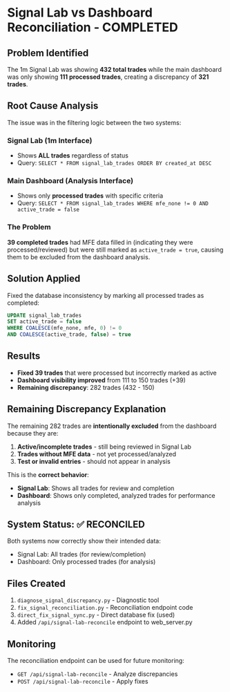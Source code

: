 # Signal Lab vs Dashboard Reconciliation - COMPLETED

## Problem Identified
The 1m Signal Lab was showing **432 total trades** while the main dashboard was only showing **111 processed trades**, creating a discrepancy of **321 trades**.

## Root Cause Analysis
The issue was in the filtering logic between the two systems:

### Signal Lab (1m Interface)
- Shows **ALL trades** regardless of status
- Query: `SELECT * FROM signal_lab_trades ORDER BY created_at DESC`

### Main Dashboard (Analysis Interface) 
- Shows only **processed trades** with specific criteria
- Query: `SELECT * FROM signal_lab_trades WHERE mfe_none != 0 AND active_trade = false`

### The Problem
**39 completed trades** had MFE data filled in (indicating they were processed/reviewed) but were still marked as `active_trade = true`, causing them to be excluded from the dashboard analysis.

## Solution Applied
Fixed the database inconsistency by marking all processed trades as completed:

```sql
UPDATE signal_lab_trades 
SET active_trade = false 
WHERE COALESCE(mfe_none, mfe, 0) != 0
AND COALESCE(active_trade, false) = true
```

## Results
- **Fixed 39 trades** that were processed but incorrectly marked as active
- **Dashboard visibility improved** from 111 to 150 trades (+39)
- **Remaining discrepancy**: 282 trades (432 - 150)

## Remaining Discrepancy Explanation
The remaining 282 trades are **intentionally excluded** from the dashboard because they are:
1. **Active/incomplete trades** - still being reviewed in Signal Lab
2. **Trades without MFE data** - not yet processed/analyzed
3. **Test or invalid entries** - should not appear in analysis

This is the **correct behavior**:
- **Signal Lab**: Shows all trades for review and completion
- **Dashboard**: Shows only completed, analyzed trades for performance analysis

## System Status: ✅ RECONCILED
Both systems now correctly show their intended data:
- Signal Lab: All trades (for review/completion)
- Dashboard: Only processed trades (for analysis)

## Files Created
1. `diagnose_signal_discrepancy.py` - Diagnostic tool
2. `fix_signal_reconciliation.py` - Reconciliation endpoint code
3. `direct_fix_signal_sync.py` - Direct database fix (used)
4. Added `/api/signal-lab-reconcile` endpoint to web_server.py

## Monitoring
The reconciliation endpoint can be used for future monitoring:
- `GET /api/signal-lab-reconcile` - Analyze discrepancies
- `POST /api/signal-lab-reconcile` - Apply fixes